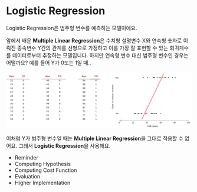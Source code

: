 # Logistic Regression

Logistic Regression은 범주형 변수를 예측하는 모델이에요. 

앞에서 배운 **Multiple Linear Regression**은 수치형 설명변수 X와 연속형 숫자로 이뤄진 종속변수 Y간의 관계를 선형으로 가정하고 이를 가장 잘 표현할 수 있는 회귀계수를 데이터로부터 추정하는 모델입니다. 하지만 연속형 변수 대신 범주형 변수인 경우는 어떨까요? 예를 들어 Y가 0또는 1일 때..



![](./images/mul.png)

 이처럼 Y가 범주형 변수일 때는 **Multiple Linear Regression**을 그대로 적용할 수 없어요. 그래서 **Logistic Regression**을 사용해요.



- Reminder
- Computing Hypothesis
- Computing Cost Function
- Evaluation
- Higher Implementation
